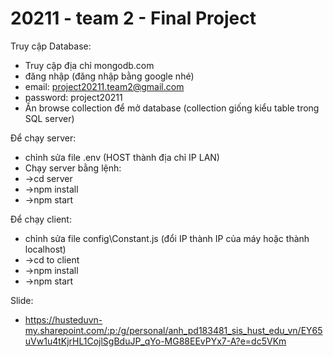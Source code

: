 # 20211 - team 2 - Final Project

Truy cập Database:
- Truy cập địa chỉ mongodb.com
- đăng nhập (đăng nhập bằng google nhé) 
- email: project20211.team2@gmail.com  
- password: project20211
- Ấn browse collection để mở database (collection giống kiểu table trong SQL server)

Để chạy server:
- chỉnh sửa file .env (HOST thành địa chỉ IP LAN)
- Chạy server bằng lệnh:
- ->cd server
- ->npm install
- ->npm start

Để chạy client:
- chỉnh sửa file config\Constant.js (đổi IP thành IP của máy hoặc thành localhost)
- ->cd to client
- ->npm install
- ->npm start

Slide: 
- https://husteduvn-my.sharepoint.com/:p:/g/personal/anh_pd183481_sis_hust_edu_vn/EY65uVw1u4tKjrHL1CojlSgBduJP_qYo-MG88EEvPYx7-A?e=dc5VKm
